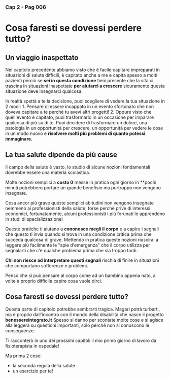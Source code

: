 ### Cap 2 - Pag 006
# Cosa faresti se dovessi perdere tutto?

## Un viaggio inaspettato

Nel capitolo precedente abbiamo visto che è facile capitare impreparati in situazioni di salute difficili, è capitato anche a me e capita spesso a molti pazienti perciò se **sei in questa condizione** tieni presente che la vita ci trascina in situazioni inaspettate **per aiutarci a crescere**  sicuramente questa situazione deve insegnarci qualcosa. 

In realtà spettà a te la decisione, puoi scegliere di vedere la tua situazione in 2 modi:
	1. Pensare di essere incappato in un evento sfortunato che non doveva capitare a te perchè tu avevi altri progetti!
	2. Oppure visto che quell'evento è capitato, puoi trasformarlo in un occasione per imparare qualcosa di più su di te.  Puoi decidere di trasformare un dolore, una patologia in un opportunità per crescere, un opportunità per vedere le cose in un modo nuovo e **risolvere molti più problemi di quanto potessi immaginare.**
 
## La tua salute dipende da più cause

Il campo della salute è vasto, lo studio di alcune nozioni fondamentali dovrebbe essere una materia scolastica.  

Molte nozioni semplici a **costo 0** messe in pratica ogni giorno in **pochi minuti potrebbero portare un grande benefisio ma purtroppo non vengono insegnate. 

Cosa ancor più grave queste semplici abitudini non vengono insegnate nemmeno ai professionisti della salute, forse perchè prive di interessi economici, fortunatamente, alcuni professionisti i più forunati le apprendono in studi di specializzazione!

Queste pratiche ti aiutano a **cononosce megli il corpo** e a capire i segnali che questo ti invia quando si trova in una condizione critica prima che succeda qualcosa di grave. Mettendo in pratica queste nozioni riuscirai a leggere più facilmente le "spie d'emergenza" che il corpo utilizza per segnalarti che c'è qualche problema prima che sia troppo tardi.

**Chi non riesce ad interpretare questi segnali**  rischia di finire in situazioni che comportano sofferenze e problemi.

Penso che si può pensare al corpo come ad un bambino appena nato, a volte è proprio difficile capire cosa vuole dirci.

## Cosa faresti se dovessi perdere tutto?

Questa parte di capitolo potrebbe sembrarti tragica. Magari potrà turbarti, ma è proprio dall'incontro con il mondo della disabilità che nasce il progetto **benessereintegrato.it**
Spesso si danno per scontate molte cose e si agisce alla leggera su questioni importanti, solo perchè non si conoscono le conseguenze.

Ti racconterò in uno dei prossimi capitoli il mio primo giorno di lavoro da fisioterapista in ospedale!

Ma prima 2 cose:
-  la seconda regola della salute 
-  un esercizio per te!

<!--stackedit_data:
eyJoaXN0b3J5IjpbLTE3MjMwODczNDQsNDI3MDI4MTc0XX0=
-->